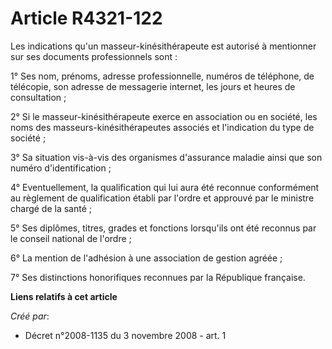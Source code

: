 # Article R4321-122

Les indications qu'un masseur-kinésithérapeute est autorisé à mentionner sur ses documents professionnels sont : 

1° Ses nom, prénoms, adresse professionnelle, numéros de téléphone, de télécopie, son adresse de messagerie internet, les
jours et heures de consultation ; 

2° Si le masseur-kinésithérapeute exerce en association ou en société, les noms des masseurs-kinésithérapeutes associés et
l'indication du type de société ; 

3° Sa situation vis-à-vis des organismes d'assurance maladie ainsi que son numéro d'identification ; 

4° Eventuellement, la qualification qui lui aura été reconnue conformément au règlement de qualification établi par l'ordre
et approuvé par le ministre chargé de la santé ; 

5° Ses diplômes, titres, grades et fonctions lorsqu'ils ont été reconnus par le conseil national de l'ordre ; 

6° La mention de l'adhésion à une association de gestion agréée ; 

7° Ses distinctions honorifiques reconnues par la République française.

**Liens relatifs à cet article**

_Créé par_:

  - Décret n°2008-1135 du 3 novembre 2008 - art. 1
